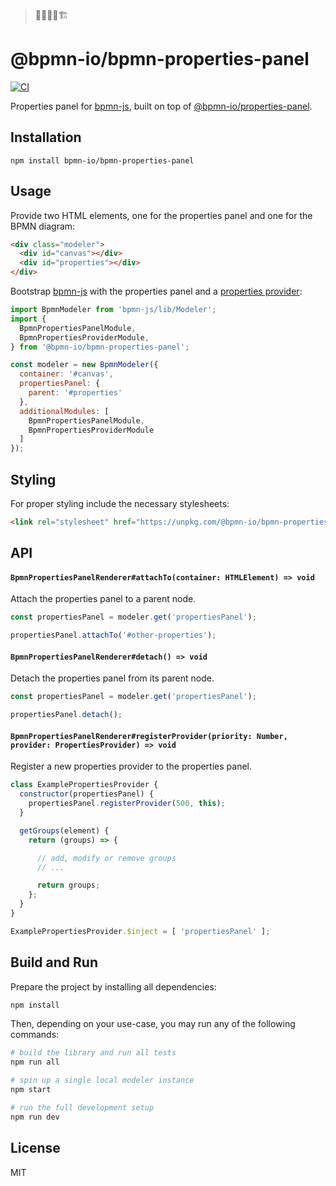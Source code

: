 > 👷‍♀️👷‍♂️🏗

# @bpmn-io/bpmn-properties-panel

[![CI](https://github.com/bpmn-io/bpmn-properties-panel/workflows/CI/badge.svg)](https://github.com/bpmn-io/bpmn-properties-panel/actions?query=workflow%3ACI)


Properties panel for [bpmn-js](https://github.com/bpmn-io/bpmn-js), built on top of [@bpmn-io/properties-panel](https://github.com/bpmn-io/properties-panel).

## Installation


```
npm install bpmn-io/bpmn-properties-panel
```

## Usage


Provide two HTML elements, one for the properties panel and one for the BPMN diagram:

```html
<div class="modeler">
  <div id="canvas"></div>
  <div id="properties"></div>
</div>
```

Bootstrap [bpmn-js](https://github.com/bpmn-io/bpmn-js) with the properties panel and a [properties provider](https://github.com/bpmn-io/bpmn-properties-panel/tree/master/src/provider):


```javascript
import BpmnModeler from 'bpmn-js/lib/Modeler';
import {
  BpmnPropertiesPanelModule,
  BpmnPropertiesProviderModule,
} from '@bpmn-io/bpmn-properties-panel';

const modeler = new BpmnModeler({
  container: '#canvas',
  propertiesPanel: {
    parent: '#properties'
  },
  additionalModules: [
    BpmnPropertiesPanelModule,
    BpmnPropertiesProviderModule
  ]
});
```

## Styling


For proper styling include the necessary stylesheets:

```html
<link rel="stylesheet" href="https://unpkg.com/@bpmn-io/bpmn-properties-panel@0.1.0/dist/assets/properties-panel.css">
```

## API


#### `BpmnPropertiesPanelRenderer#attachTo(container: HTMLElement) => void`

Attach the properties panel to a parent node.

```javascript
const propertiesPanel = modeler.get('propertiesPanel');

propertiesPanel.attachTo('#other-properties');
```

#### `BpmnPropertiesPanelRenderer#detach() => void`

Detach the properties panel from its parent node.

```javascript
const propertiesPanel = modeler.get('propertiesPanel');

propertiesPanel.detach();
```

#### `BpmnPropertiesPanelRenderer#registerProvider(priority: Number, provider: PropertiesProvider) => void`

Register a new properties provider to the properties panel.

```javascript
class ExamplePropertiesProvider {
  constructor(propertiesPanel) {
    propertiesPanel.registerProvider(500, this);
  }

  getGroups(element) {
    return (groups) => {

      // add, modify or remove groups
      // ...

      return groups;
    };
  }
}

ExamplePropertiesProvider.$inject = [ 'propertiesPanel' ];
```


## Build and Run


Prepare the project by installing all dependencies:

```sh
npm install
```

Then, depending on your use-case, you may run any of the following commands:

```sh
# build the library and run all tests
npm run all

# spin up a single local modeler instance
npm start

# run the full development setup
npm run dev
```

## License

MIT